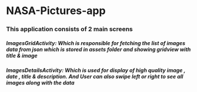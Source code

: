 # NASA-Pictures-app
<h3>This application consists of 2 main screens</h3>
<h5>ImagesGridActivity: Which is responsible for fetching the list of images data from json which is stored in assets folder and showing gridview with title & image</h5>

<h5>ImagesDetailsActivity: Which is used for display of high quality image , date , title & description. And User can also swipe left or right to see all images along with the data</h5>
